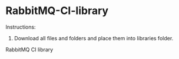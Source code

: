 RabbitMQ-CI-library
===================

Instructions:

1) Download all files and folders and place them into libraries folder.


RabbitMQ CI library
